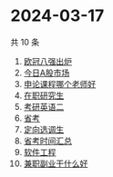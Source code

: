 # 2024-03-17

共 10 条

<!-- BEGIN -->
<!-- 最后更新时间 Sun Mar 17 2024 06:07:15 GMT+0800 (China Standard Time) -->

1. [欧冠八强出炉](https://www.zhihu.com/search?q=%E6%AC%A7%E5%86%A0%E5%85%AB%E5%BC%BA%E5%87%BA%E7%82%89)
1. [今日A股市场](https://www.zhihu.com/search?q=%E4%BB%8A%E6%97%A5A%E8%82%A1%E5%B8%82%E5%9C%BA)
1. [申论课程哪个老师好](https://www.zhihu.com/search?q=%E7%94%B3%E8%AE%BA%E8%AF%BE%E7%A8%8B%E5%93%AA%E4%B8%AA%E8%80%81%E5%B8%88%E5%A5%BD)
1. [在职研究生](https://www.zhihu.com/search?q=%E5%9C%A8%E8%81%8C%E7%A0%94%E7%A9%B6%E7%94%9F)
1. [考研英语二](https://www.zhihu.com/search?q=%E8%80%83%E7%A0%94%E8%8B%B1%E8%AF%AD%E4%BA%8C)
1. [省考](https://www.zhihu.com/search?q=%E7%9C%81%E8%80%83)
1. [定向选调生](https://www.zhihu.com/search?q=%E5%AE%9A%E5%90%91%E9%80%89%E8%B0%83%E7%94%9F)
1. [省考时间汇总](https://www.zhihu.com/search?q=%E7%9C%81%E8%80%83%E6%97%B6%E9%97%B4%E6%B1%87%E6%80%BB)
1. [软件工程](https://www.zhihu.com/search?q=%E8%BD%AF%E4%BB%B6%E5%B7%A5%E7%A8%8B)
1. [兼职副业干什么好](https://www.zhihu.com/search?q=%E5%85%BC%E8%81%8C%E5%89%AF%E4%B8%9A%E5%B9%B2%E4%BB%80%E4%B9%88%E5%A5%BD)

<!-- END -->
